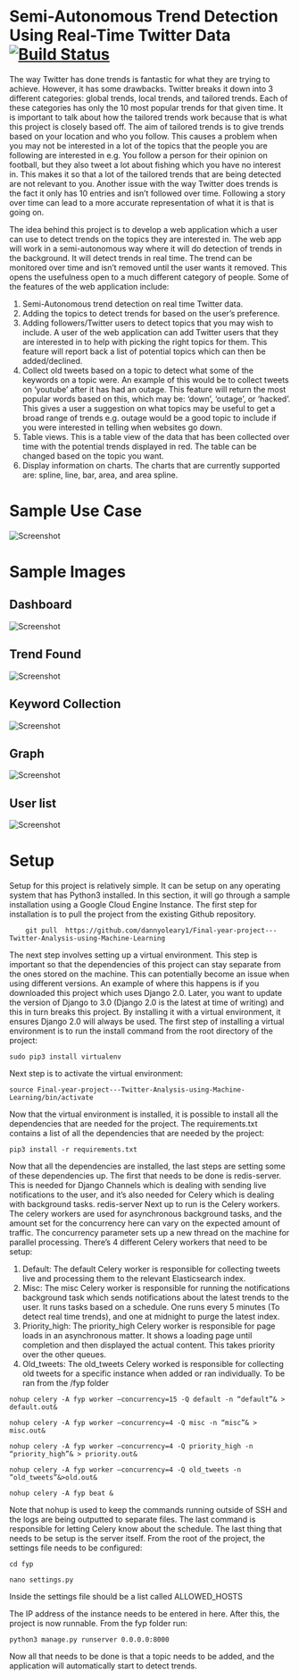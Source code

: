 # Semi-Autonomous Trend Detection Using Real-Time Twitter Data [![Build Status](hhttps://travis-ci.org/dannyoleary1/Final-year-project---Twitter-Analysis-using-Machine-Learning.svg?branch=master)](https://travis-ci.org/dannyoleary1/Final-year-project---Twitter-Analysis-using-Machine-Learning)

The way Twitter has done trends is fantastic for what they are trying to achieve. However, it has some drawbacks. Twitter breaks it down into 3 different categories: global trends, local trends, and tailored trends. Each of these categories has only the 10 most popular trends for that given time. It is important to talk about how the tailored trends work because that is what this project is closely based off. The aim of tailored trends is to give trends based on your location and who you follow. This causes a problem when you may not be interested in a lot of the topics that the people you are following are interested in e.g. You follow a person for their opinion on football, but they also tweet a lot about fishing which you have no interest in. This makes it so that a lot of the tailored trends that are being detected are not relevant to you. 
Another issue with the way Twitter does trends is the fact it only has 10 entries and isn’t followed over time. Following a story over time can lead to a more accurate representation of what it is that is going on.

The idea behind this project is to develop a web application which a user can use to detect trends on the topics they are interested in. The web app will work in a semi-autonomous way where it will do detection of trends in the background. It will detect trends in real time. The trend can be monitored over time and isn’t removed until the user wants it removed. This opens the usefulness open to a much different category of people. 
Some of the features of the web application include:
1.	Semi-Autonomous trend detection on real time Twitter data.
2.	Adding the topics to detect trends for based on the user’s preference. 
3.	Adding followers/Twitter users to detect topics that you may wish to include. A user of the web application can add Twitter users that they are interested in to help with picking the right topics for them. This feature will report back a list of potential topics which can then be added/declined.
4.	Collect old tweets based on a topic to detect what some of the keywords on a topic were. An example of this would be to collect tweets on ‘youtube’ after it has had an outage. This feature will return the most popular words based on this, which may be: ‘down’, ‘outage’, or ‘hacked’. This gives a user a suggestion on what topics may be useful to get a broad range of trends e.g. outage would be a good topic to include if you were interested in telling when websites go down.
5.	Table views. This is a table view of the data that has been collected over time with the potential trends displayed in red. The table can be changed based on the topic you want.
6.	Display information on charts. The charts that are currently supported are: spline, line, bar, area, and area spline.

# Sample Use Case

![Screenshot](Sample_Pictures/Use_case.png)

# Sample Images

## Dashboard
![Screenshot](Sample_Pictures/Dashboard.png)

## Trend Found
![Screenshot](Sample_Pictures/trend_detection.png)

## Keyword Collection
![Screenshot](Sample_Pictures/Keyword_collection.png)

## Graph
![Screenshot](Sample_Pictures/graph_example.png)

## User list
![Screenshot](Sample_Pictures/User_collection.png)

# Setup

Setup for this project is relatively simple. It can be setup on any operating system that has Python3 installed. In this section, it will go through a sample installation using a Google Cloud Engine Instance. The first step for installation is to pull the project from the existing Github repository.

        git pull  https://github.com/dannyoleary1/Final-year-project---Twitter-Analysis-using-Machine-Learning
        
The next step involves setting up a virtual environment. This step is important so that the dependencies of this project can stay separate from the ones stored on the machine. This can potentially become an issue when using different versions. An example of where this happens is if you downloaded this project which uses Django 2.0. Later, you want to update the version of Django to 3.0 (Django 2.0 is the latest at time of writing) and this in turn breaks this project. By installing it with a virtual environment, it ensures Django 2.0 will always be used. The first step of installing a virtual environment is to run the install command from the root directory of the project:

`sudo pip3 install virtualenv`

Next step is to activate the virtual environment:

`source Final-year-project---Twitter-Analysis-using-Machine-Learning/bin/activate`

Now that the virtual environment is installed, it is possible to install all the dependencies that are needed for the project. The requirements.txt contains a list of all the dependencies that are needed by the project:

`pip3 install -r requirements.txt`

Now that all the dependencies are installed, the last steps are setting some of these dependencies up. The first that needs to be done is redis-server. This is needed for Django Channels which is dealing with sending live notifications to the user, and it’s also needed for Celery which is dealing with background tasks.
redis-server
Next up to run is the Celery workers. The celery workers are used for asynchronous background tasks, and the amount set for the concurrency here can vary on the expected amount of traffic. The concurrency parameter sets up a new thread on the machine for parallel processing. There’s 4 different Celery workers that need to be setup:
1.	Default: The default Celery worker is responsible for collecting tweets live and processing them to the relevant Elasticsearch index.
2.	Misc: The misc Celery worker is responsible for running the notifications background task which sends notifications about the latest trends to the user. It runs tasks based on a schedule. One runs every 5 minutes (To detect real time trends), and one at midnight to purge the latest index.
3.	Priority_high: The priority_high Celery worker is responsible for page loads in an asynchronous matter. It shows a loading page until completion and then displayed the actual content. This takes priority over the other queues.
4.	Old_tweets: The old_tweets Celery worked is responsible for collecting old tweets for a specific instance when added or ran individually.
To be ran from the /fyp folder

`nohup celery -A fyp worker –concurrency=15 -Q default -n “default”& > default.out&`

`nohup celery -A fyp worker –concurrency=4 -Q misc -n “misc”& > misc.out&`

`nohup celery -A fyp worker –concurrency=4 -Q priority_high -n “priority_high”& > priority.out&`

`nohup celery -A fyp worker –concurrency=4 -Q old_tweets -n ”old_tweets”&>old.out&`

`nohup celery -A fyp beat &`


Note that nohup is used to keep the commands running outside of SSH and the logs are being outputted to separate files. The last command is responsible for letting Celery know about the schedule.
The last thing that needs to be setup is the server itself. From the root of the project, the settings file needs to be configured:

`cd fyp`

`nano settings.py`

Inside the settings file should be a list called ALLOWED_HOSTS

The IP address of the instance needs to be entered in here. After this, the project is now runnable. From the fyp folder run:

`python3 manage.py runserver 0.0.0.0:8000`

Now all that needs to be done is that a topic needs to be added, and the application will automatically start to detect trends.


